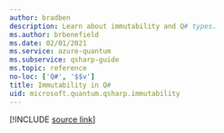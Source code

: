 ```yaml
---
author: bradben
description: Learn about immutability and Q# types.
ms.author: brbenefield
ms.date: 02/01/2021
ms.service: azure-quantum
ms.subservice: qsharp-guide
ms.topic: reference
no-loc: ['Q#', '$$v']
title: Immutability in Q#
uid: microsoft.quantum.qsharp.immutability
---
```


<!---
# Immutability in Q#
-->

[!INCLUDE [source link](~/includes/qsharp-language/Specifications/Language/4_TypeSystem/Immutability.md)]
